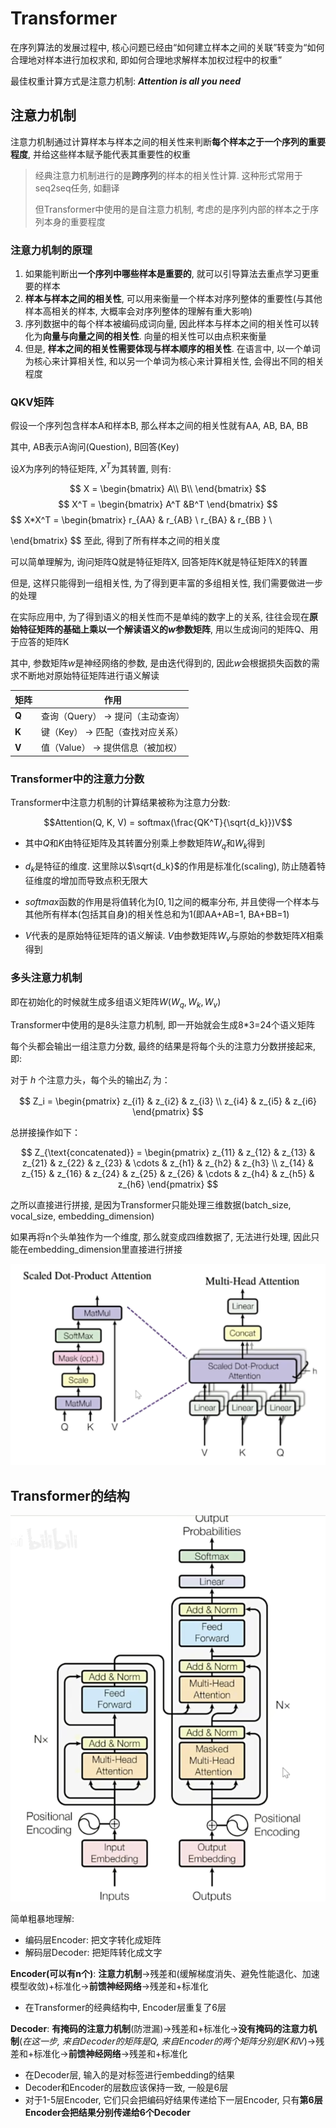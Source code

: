 # Transformer
在序列算法的发展过程中, 核心问题已经由“如何建立样本之间的关联”转变为“如何合理地对样本进行加权求和, 即如何合理地求解样本加权过程中的权重”

最佳权重计算方式是注意力机制: ***Attention is all you need***

## 注意力机制
注意力机制通过计算样本与样本之间的相关性来判断**每个样本之于一个序列的重要程度**, 并给这些样本赋予能代表其重要性的权重

>经典注意力机制进行的是**跨序列**的样本的相关性计算. 这种形式常用于seq2seq任务, 如翻译
>
>但Transformer中使用的是自注意力机制, 考虑的是序列内部的样本之于序列本身的重要程度

### 注意力机制的原理

1.   如果能判断出**一个序列中哪些样本是重要的**, 就可以引导算法去重点学习更重要的样本
2.   **样本与样本之间的相关性**, 可以用来衡量一个样本对序列整体的重要性(与其他样本高相关的样本, 大概率会对序列整体的理解有重大影响)
3.   序列数据中的每个样本被编码成词向量, 因此样本与样本之间的相关性可以转化为**向量与向量之间的相关性**. 向量的相关性可以由点积来衡量
4.   但是, **样本之间的相关性需要体现与样本顺序的相关性**. 在语言中, 以一个单词为核心来计算相关性, 和以另一个单词为核心来计算相关性, 会得出不同的相关程度

### QKV矩阵
假设一个序列包含样本A和样本B, 那么样本之间的相关性就有AA, AB, BA, BB

其中, AB表示A询问(Question), B回答(Key)

设$X$为序列的特征矩阵, $X^T$为其转置, 则有:

$$
X = \begin{bmatrix}
A\\
B\\
\end{bmatrix}
$$
$$
X^T = \begin{bmatrix}
A^T
&B^T
\end{bmatrix}
$$
$$
X*X^T = \begin{bmatrix}
r_{AA} & r_{AB}  \\
r_{BA} & r_{BB
}  \\

\end{bmatrix}
$$
至此, 得到了所有样本之间的相关度

可以简单理解为, 询问矩阵Q就是特征矩阵X, 回答矩阵K就是特征矩阵X的转置

但是, 这样只能得到一组相关性, 为了得到更丰富的多组相关性, 我们需要做进一步的处理

在实际应用中, 为了得到语义的相关性而不是单纯的数字上的关系, 往往会现在**原始特征矩阵的基础上乘以一个解读语义的$w$参数矩阵**, 用以生成询问的矩阵Q、用于应答的矩阵K

其中, 参数矩阵$w$是神经网络的参数, 是由迭代得到的, 因此$w$会根据损失函数的需求不断地对原始特征矩阵进行语义解读

| **矩阵** | **作用**                             |
|----------|--------------------------------------|
| **Q**    | 查询（Query） → 提问（主动查询）     |
| **K**    | 键（Key） → 匹配（查找对应关系）     |
| **V**    | 值（Value） → 提供信息（被加权）     |


### Transformer中的注意力分数
Transformer中注意力机制的计算结果被称为注意力分数:

$$Attention(Q, K, V) = softmax(\frac{QK^T}{\sqrt{d_k}})V$$

*   其中$Q$和$K$由特征矩阵及其转置分别乘上参数矩阵$W_q$和$W_k$得到

*   $d_k$是特征的维度. 这里除以$\sqrt{d_k}$的作用是标准化(scaling), 防止随着特征维度的增加而导致点积无限大

*   $softmax$函数的作用是将值转化为$[0,1]$之间的概率分布, 并且使得一个样本与其他所有样本(包括其自身)的相关性总和为1(即AA+AB=1, BA+BB=1)
*   $V$代表的是原始特征矩阵的语义解读. $V$由参数矩阵$W_v$与原始的参数矩阵$X$相乘得到

### 多头注意力机制

即在初始化的时候就生成多组语义矩阵$W$($W_q, W_k, W_v$)

Transformer中使用的是8头注意力机制, 即一开始就会生成8*3=24个语义矩阵

每个头都会输出一组注意力分数, 最终的结果是将每个头的注意力分数拼接起来, 即:

对于 $h$ 个注意力头，每个头的输出$Z_i$ 为：

$$
Z_i = \begin{pmatrix}
z_{i1} & z_{i2} & z_{i3} \\
z_{i4} & z_{i5} & z_{i6}
\end{pmatrix}
$$

总拼接操作如下：

$$
Z_{\text{concatenated}} = \begin{pmatrix}
z_{11} & z_{12} & z_{13} & z_{21} & z_{22} & z_{23} & \cdots & z_{h1} & z_{h2} & z_{h3} \\
z_{14} & z_{15} & z_{16} & z_{24} & z_{25} & z_{26} & \cdots & z_{h4} & z_{h5} & z_{h6}
\end{pmatrix}
$$

之所以直接进行拼接, 是因为Transformer只能处理三维数据(batch_size, vocal_size, embedding_dimension)

如果再将n个头单独作为一个维度, 那么就变成四维数据了, 无法进行处理, 因此只能在embedding_dimension里直接进行拼接

![alt text](image-1.png)

## Transformer的结构
![alt text](image-2.png)

简单粗暴地理解:
-   编码层Encoder: 把文字转化成矩阵
-   解码层Decoder: 把矩阵转化成文字

**Encoder(可以有n个)**:
**注意力机制**->残差和(缓解梯度消失、避免性能退化、加速模型收敛)+标准化->**前馈神经网络**->残差和+标准化

*   在Transformer的经典结构中, Encoder层重复了6层

**Decoder**: **有掩码的注意力机制**(防泄漏)->残差和+标准化->**没有掩码的注意力机制**(*在这一步, 来自Decoder的矩阵是Q, 来自Encoder的两个矩阵分别是K和V*)->残差和+标准化->**前馈神经网络**->残差和+标准化

*   在Decoder层, 输入的是对标签进行embedding的结果
*   Decoder和Encoder的层数应该保持一致, 一般是6层
*   对于1-5层Encoder, 它们只会把编码好结果传递给下一层Encoder, 只有**第6层Encoder会把结果分别传递给6个Decoder**